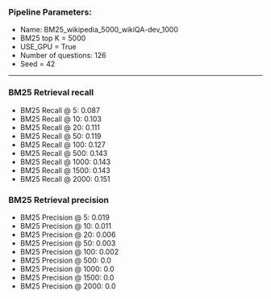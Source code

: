 ### Pipeline Parameters:
* Name: BM25_wikipedia_5000_wikiQA-dev_1000
* BM25 top K = 5000
* USE_GPU = True
* Number of questions: 126
* Seed = 42
------
### BM25 Retrieval recall 
* BM25 Recall @ 5: 0.087
* BM25 Recall @ 10: 0.103
* BM25 Recall @ 20: 0.111
* BM25 Recall @ 50: 0.119
* BM25 Recall @ 100: 0.127
* BM25 Recall @ 500: 0.143
* BM25 Recall @ 1000: 0.143
* BM25 Recall @ 1500: 0.143
* BM25 Recall @ 2000: 0.151
### BM25 Retrieval precision 
* BM25 Precision @ 5: 0.019
* BM25 Precision @ 10: 0.011
* BM25 Precision @ 20: 0.006
* BM25 Precision @ 50: 0.003
* BM25 Precision @ 100: 0.002
* BM25 Precision @ 500: 0.0
* BM25 Precision @ 1000: 0.0
* BM25 Precision @ 1500: 0.0
* BM25 Precision @ 2000: 0.0
